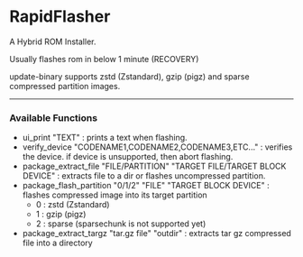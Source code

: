 # RapidFlasher

A Hybrid ROM Installer.

Usually flashes rom in below 1 minute (RECOVERY)

update-binary supports zstd (Zstandard), gzip (pigz) and sparse compressed partition images.

***

### Available Functions ###
- ui_print "TEXT" : prints a text when flashing.
- verify_device "CODENAME1,CODENAME2,CODENAME3,ETC..." : verifies the device. if device is unsupported, then abort flashing.
- package_extract_file "FILE/PARTITION" "TARGET FILE/TARGET BLOCK DEVICE" : extracts file to a dir or flashes uncompressed partition.
- package_flash_partition "0/1/2" "FILE" "TARGET BLOCK DEVICE" : flashes compressed image into its target partition
  - 0 : zstd (Zstandard)
  - 1 : gzip (pigz)
  - 2 : sparse (sparsechunk is not supported yet)
- package_extract_targz "tar.gz file" "outdir" : extracts tar gz compressed file into a directory
  

